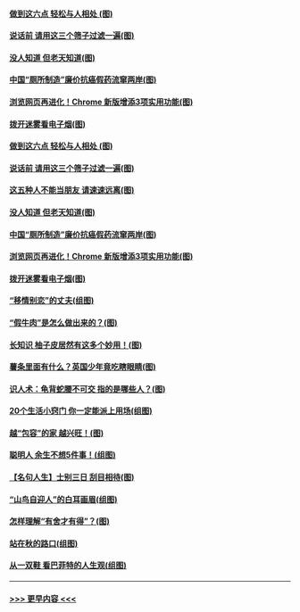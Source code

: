 #### [做到这六点 轻松与人相处 (图)](../pages/p8/907429.md?t=09190611) 
#### [说话前 请用这三个筛子过滤一遍(图)](../pages/p8/906928.md?t=09190611) 
#### [没人知道 但老天知道(图)](../pages/p8/907731.md?t=09190611) 
#### [中国“厕所制造”廉价抗癌假药流窜两岸(图)](../pages/p8/907723.md?t=09190611) 
#### [浏览网页再进化！Chrome 新版增添3项实用功能(图)](../pages/p8/907714.md?t=09190611) 
#### [拨开迷雾看电子烟(图)](../pages/p8/907427.md?t=09190611) 
#### [做到这六点 轻松与人相处 (图)](../pages/p8/907429.md?t=09190611) 
#### [说话前 请用这三个筛子过滤一遍(图)](../pages/p8/906928.md?t=09190611) 
#### [这五种人不能当朋友 请速速远离(图)](../pages/p8/907726.md?t=09190611) 
#### [没人知道 但老天知道(图)](../pages/p8/907731.md?t=09190611) 
#### [中国“厕所制造”廉价抗癌假药流窜两岸(图)](../pages/p8/907723.md?t=09190611) 
#### [浏览网页再进化！Chrome 新版增添3项实用功能(图)](../pages/p8/907714.md?t=09190611) 
#### [拨开迷雾看电子烟(图)](../pages/p8/907427.md?t=09190611) 
#### [“移情别恋”的丈夫(组图)](../pages/p8/907644.md?t=09190611) 
#### [“假牛肉”是怎么做出来的？(图)](../pages/p8/907668.md?t=09190611) 
#### [长知识 柚子皮居然有这多个妙用！(图)](../pages/p8/907425.md?t=09190611) 
#### [薯条里面有什么？英国少年竟吃瞎眼睛(图)](../pages/p8/907381.md?t=09190611) 
#### [识人术：龟背蛇腰不可交 指的是哪些人？(图)](../pages/p8/907503.md?t=09190611) 
#### [20个生活小窍门 你一定能派上用场(组图)](../pages/p8/907510.md?t=09190611) 
#### [越“包容”的家 越兴旺！(图)](../pages/p8/907328.md?t=09190611) 
#### [聪明人 余生不想5件事！(组图)](../pages/p8/907364.md?t=09190611) 
#### [【名句人生】士别三日 刮目相待(图)](../pages/p8/906988.md?t=09190611) 
#### [“山鸟自迎人”的白耳画眉(组图)](../pages/p8/907332.md?t=09190611) 
#### [怎样理解“有舍才有得”？(图)](../pages/p8/906872.md?t=09190611) 
#### [站在秋的路口(组图)](../pages/p8/906914.md?t=09190611) 
#### [从一双鞋 看巴菲特的人生观(组图)](../pages/p8/907311.md?t=09190611) 

----
#### [ >>> 更早内容 <<< ](../indexes/p8-earlier.md)
